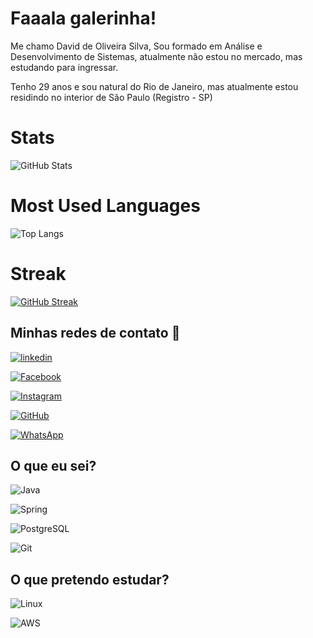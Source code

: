 # Faaala galerinha!

Me chamo David de Oliveira Silva, Sou formado em Análise e Desenvolvimento de Sistemas, atualmente não estou no mercado, mas estudando para ingressar.

Tenho 29 anos e sou natural do Rio de Janeiro, mas atualmente estou residindo no interior de São Paulo (Registro - SP)

# Stats

![GitHub Stats](https://github-readme-stats.vercel.app/api?username=SEUUSERNAME&theme=transparent&bg_color=000&border_color=30A3DC&show_icons=true&icon_color=30A3DC&title_color=E94D5F&text_color=FFF)

# Most Used Languages

![Top Langs](https://github-readme-stats-git-masterrstaa-rickstaa.vercel.app/api/top-langs/?username=SEUUSERNAME&layout=compact&bg_color=000&border_color=30A3DC&title_color=E94D5F&text_color=FFF)

# Streak

[![GitHub Streak](https://streak-stats.demolab.com/?user=SEUUSERNAME&theme=bear&background=000&border=30A3DC&dates=FFF)](https://git.io/streak-stats)


## Minhas redes de contato 🔗

[![linkedin](https://img.shields.io/badge/linkedin-0A66C2?style=for-the-badge&logo=linkedin&logoColor=white)](https://www.linkedin.com/in/david-oliveiraos/)

[![Facebook](https://img.shields.io/badge/Facebook-1877F2?style=for-the-badge&logo=facebook&logoColor=white)](https://www.facebook.com/david.oliveira.7334504/)

[![Instagram](https://img.shields.io/badge/-Instagram-%23E4405F?style=for-the-badge&logo=instagram&logoColor=white)](https://www.instagram.com/dsoliveirarj/)

[![GitHub](https://img.shields.io/badge/GitHub-100000?style=for-the-badge&logo=github&logoColor=white)](https://github.com/davidOliveira1995)

[![WhatsApp](https://img.shields.io/badge/WhatsApp-25D366?style=for-the-badge&logo=whatsapp&logoColor=white)](https://wa.me/+5513997565966)

## O que eu sei?

![Java](https://img.shields.io/badge/java-%23ED8B00.svg?style=for-the-badge&logo=openjdk&logoColor=white)

![Spring](https://img.shields.io/badge/spring-%236DB33F.svg?style=for-the-badge&logo=spring&logoColor=white)

![PostgreSQL](https://img.shields.io/badge/PostgreSQL-000?style=for-the-badge&logo=postgresql)

![Git](https://img.shields.io/badge/GIT-E44C30?style=for-the-badge&logo=git&logoColor=white)

## O que pretendo estudar?

![Linux](https://img.shields.io/badge/Linux-000?style=for-the-badge&logo=linux&logoColor=FCC624)

![AWS](https://img.shields.io/badge/AWS-000.svg?style=for-the-badge&logo=amazon-aws&logoColor=white)
